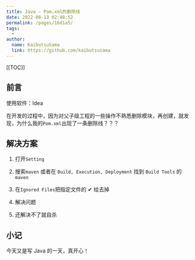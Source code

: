 ```yaml
---
title: Java - Pom.xml的删除线
date: 2022-08-13 02:48:52
permalink: /pages/16d1a5/
tags:
  - 
author: 
  name: KaibutsuSama
  link: https://github.com/kaibutsusama
---
```


[[TOC]]

## 前言

使用软件：Idea

在开发的过程中，因为对父子级工程的一些操作不熟悉删除模块，再创建，就发现，为什么我的`Pom.xml`出现了一条删除线？？？

## 解决方案

1. 打开`Setting`

2. 搜索`maven` 或者在 `Build, Execution, Deployment` 找到 `Build Tools` 的 `maven`

3. 在`Ignored Files`把指定文件的 ✔ 给去掉

4. 解决问题

5. 还解决不了就自杀

## 小记

今天又是写 Java 的一天，真开心！

